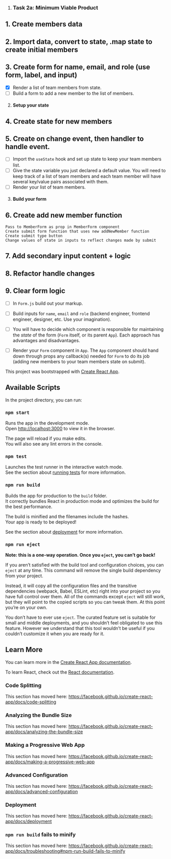 1. ### Task 2a: Minimum Viable Product

  ## 1. Create members data
  ## 2. Import data, convert to state, .map state to create initial members
  ## 3. Create form for name, email, and role (use form, label, and input)

  - [x] Render a list of team members from state.
  - [ ] Build a form to add a new member to the list of members.

2. #### Setup your state

  ## 4. Create state for new members 
  ## 5. Create on change event, then handler to handle event.

  - [ ] Import the `useState` hook and set up state to keep your team members list.
  - [ ] Give the state variable you just declared a default value. You will need to keep track of a list of team members and each team member will have several key/value pairs associated with them.
  - [ ] Render your list of team members.

3. #### Build your form

  ## 6. Create add new member function 
    Pass to MemberForm as prop in MemberForm component
    Create submit form function that uses new addNewMember function
    Create submit type button
    Change values of state in inputs to reflect changes made by submit
  ## 7. Add secondary input content + logic
  ## 8. Refactor handle changes
  ## 9. Clear form logic

  - [ ] In `Form.js` build out your markup.
  - [ ] Build inputs for `name`, `email` and `role` (backend engineer, frontend engineer, designer, etc. Use your imagination).
  - [ ] You will have to decide which component is responsible for maintaining the _state_ of the form (`Form` itself, or its parent `App`). Each approach has advantages and disadvantages.
  - [ ] Render your `Form` component in `App`. The `App` component should hand down through props any callback(s) needed for `Form` to do its job (adding new members to your team members state on submit).


















































This project was bootstrapped with [Create React App](https://github.com/facebook/create-react-app).


## Available Scripts

In the project directory, you can run:

### `npm start`

Runs the app in the development mode.<br />
Open [http://localhost:3000](http://localhost:3000) to view it in the browser.

The page will reload if you make edits.<br />
You will also see any lint errors in the console.

### `npm test`

Launches the test runner in the interactive watch mode.<br />
See the section about [running tests](https://facebook.github.io/create-react-app/docs/running-tests) for more information.

### `npm run build`

Builds the app for production to the `build` folder.<br />
It correctly bundles React in production mode and optimizes the build for the best performance.

The build is minified and the filenames include the hashes.<br />
Your app is ready to be deployed!

See the section about [deployment](https://facebook.github.io/create-react-app/docs/deployment) for more information.

### `npm run eject`

**Note: this is a one-way operation. Once you `eject`, you can’t go back!**

If you aren’t satisfied with the build tool and configuration choices, you can `eject` at any time. This command will remove the single build dependency from your project.

Instead, it will copy all the configuration files and the transitive dependencies (webpack, Babel, ESLint, etc) right into your project so you have full control over them. All of the commands except `eject` will still work, but they will point to the copied scripts so you can tweak them. At this point you’re on your own.

You don’t have to ever use `eject`. The curated feature set is suitable for small and middle deployments, and you shouldn’t feel obligated to use this feature. However we understand that this tool wouldn’t be useful if you couldn’t customize it when you are ready for it.

## Learn More

You can learn more in the [Create React App documentation](https://facebook.github.io/create-react-app/docs/getting-started).

To learn React, check out the [React documentation](https://reactjs.org/).

### Code Splitting

This section has moved here: https://facebook.github.io/create-react-app/docs/code-splitting

### Analyzing the Bundle Size

This section has moved here: https://facebook.github.io/create-react-app/docs/analyzing-the-bundle-size

### Making a Progressive Web App

This section has moved here: https://facebook.github.io/create-react-app/docs/making-a-progressive-web-app

### Advanced Configuration

This section has moved here: https://facebook.github.io/create-react-app/docs/advanced-configuration

### Deployment

This section has moved here: https://facebook.github.io/create-react-app/docs/deployment

### `npm run build` fails to minify

This section has moved here: https://facebook.github.io/create-react-app/docs/troubleshooting#npm-run-build-fails-to-minify
